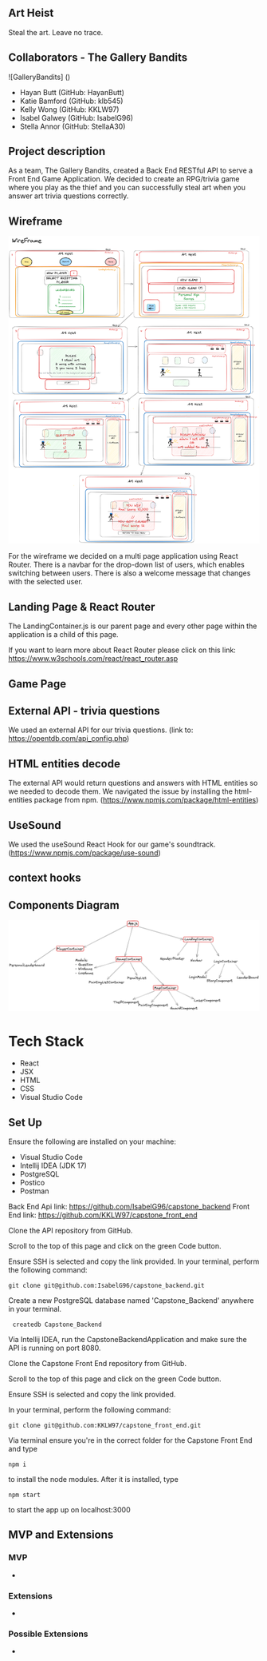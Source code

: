 ## Art Heist 
Steal the art. Leave no trace.

## Collaborators - The Gallery Bandits

![GalleryBandits] ()
<ul>
    <li>Hayan Butt (GitHub: HayanButt) </li>
    <li>Katie Bamford (GitHub: klb545)</li>
    <li>Kelly Wong (GitHub: KKLW97)</li>
    <li>Isabel Galwey (GitHub: IsabelG96)</li>
    <li>Stella Annor (GitHub: StellaA30) </li>
</ul>

## Project description

As a team, The Gallery Bandits, created a Back End RESTful API to serve a Front End Game Application. We decided to create an RPG/trivia game where you play as the thief and you can successfully steal art when you answer art trivia questions correctly.

## Wireframe

![WireframeExtensions](https://github.com/KKLW97/capstone_front_end/blob/main/src/Wireframe.png)

For the wireframe we decided on a multi page application using React Router. There is a navbar for the drop-down list of users, which enables switching between users. There is also a welcome message that changes with the selected user.  </li>

## Landing Page & React Router

The LandingContainer.js is our parent page and every other page within the application is a child of this page.

If you want to learn more about React Router please click on this link: https://www.w3schools.com/react/react_router.asp

## Game Page

## External API - trivia questions

We used an external API for our trivia questions. (link to: https://opentdb.com/api_config.php) 

## HTML entities decode

The external API would return questions and answers with HTML entities so we needed to decode them. We navigated the issue by installing the html-entities package from npm. (https://www.npmjs.com/package/html-entities)

## UseSound

We used the useSound React Hook for our game's soundtrack. (https://www.npmjs.com/package/use-sound)

## context hooks

## Components Diagram

![Components.png](https://github.com/KKLW97/capstone_front_end/blob/main/src/Component.png)

 

# Tech Stack
<ul>
    <li>React</li>
    <li>JSX</li>
    <li>HTML</li>
    <li>CSS</li>
    <li>Visual Studio Code</li>
</ul>

## Set Up 

Ensure the following are installed on your machine:
<ul>
<li>Visual Studio Code</li>
<li>Intellij IDEA (JDK 17)</li>
<li>PostgreSQL</li>
<li>Postico</li>
<li>Postman</li>
</ul>

Back End Api link: https://github.com/IsabelG96/capstone_backend
Front End link: https://github.com/KKLW97/capstone_front_end


Clone the API repository from GitHub. 

Scroll to the top of this page and click on the green Code button. 

Ensure SSH is selected and copy the link provided. In your terminal, perform the following command:
  <pre><code>git clone git@github.com:IsabelG96/capstone_backend.git</code></pre> </li>

Create a new PostgreSQL database named 'Capstone_Backend' anywhere in your terminal.
  <pre> <code>createdb Capstone_Backend </code></pre>

Via Intellij IDEA, run the CapstoneBackendApplication and make sure the API is running on port 8080.

Clone the Capstone Front End repository from GitHub. 

Scroll to the top of this page and click on the green Code button. 

Ensure SSH is selected and copy the link provided. 

In your terminal, perform the following command:
  <pre><code>git clone git@github.com:KKLW97/capstone_front_end.git</code></pre> 

Via terminal ensure you're in the correct folder for the Capstone Front End and type 
<pre><code>npm i</code></pre>
to install the node modules. After it is installed, type 
<pre><code>npm start</code></pre>
to start the app up on localhost:3000

## MVP and Extensions
### MVP
* 

### Extensions
* 

### Possible Extensions
* 

